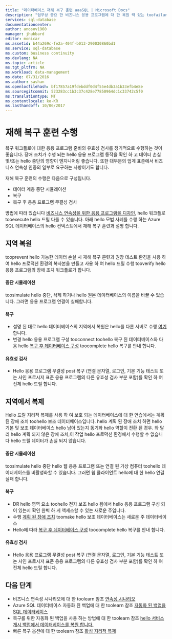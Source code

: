 ```yaml
---
title: "데이터베이스 재해 복구 훈련 aaaSQL | Microsoft Docs"
description: "업무상 중요 한 비즈니스 응용 프로그램에 대 한 복원 력 있는 toofailures 및 중단 지침 및 Azure SQL 데이터베이스 tooperform 재해 복구 훈련 toohelp 유지를 사용 하기 위한 모범 사례에 알아봅니다."
services: sql-database
documentationcenter: 
author: anosov1960
manager: jhubbard
editor: monicar
ms.assetid: b44a269c-fe2a-404f-b013-290030860bd1
ms.service: sql-database
ms.custom: business continuity
ms.devlang: NA
ms.topic: article
ms.tgt_pltfrm: NA
ms.workload: data-management
ms.date: 07/31/2016
ms.author: sashan
ms.openlocfilehash: bf17857a19fdebddf0d4f55e4db3a1b33efb4e8e
ms.sourcegitcommit: 523283cc1b3c37c428e77850964dc1c33742c5f0
ms.translationtype: MT
ms.contentlocale: ko-KR
ms.lasthandoff: 10/06/2017
---
```

# <a name="performing-disaster-recovery-drill"></a>재해 복구 훈련 수행
복구 워크플로에 대한 응용 프로그램 준비의 유효성 검사를 정기적으로 수행하는 것이 좋습니다. 장애 조치가 수행 되는 hello 응용 프로그램 동작을 확인 하 고 데이터 손실 및/또는 hello 중단의 영향이 엔지니어링 좋습니다. 또한 대부분의 업계 표준에서 비즈니스 연속성 인증의 일부로 요구하는 사항이기도 합니다.

재해 복구 훈련의 수행은 다음으로 구성됩니다.

* 데이터 계층 중단 시뮬레이션
* 복구
* 복구 후 응용 프로그램 무결성 검사

방법에 따라 있습니다 [비즈니스 연속성을 위한 응용 프로그램을 디자인](sql-database-business-continuity.md), hello 워크플로 tooexecute hello 드릴 다를 수 있습니다. 아래 hello 모범 사례를 수행 하는 Azure SQL 데이터베이스의 hello 컨텍스트에서 재해 복구 훈련과 설명 합니다.

## <a name="geo-restore"></a>지역 복원
tooprevent hello 가능한 데이터 손실 시 재해 복구 훈련과 권장 테스트 환경을 사용 하 여 hello 프로덕션 환경의 복사본을 만들고 사용 하 여 hello 드릴 수행 tooverify hello 응용 프로그램의 장애 조치 워크플로가 합니다.

#### <a name="outage-simulation"></a>중단 시뮬레이션
toosimulate hello 중단, 삭제 하거나 hello 원본 데이터베이스의 이름을 바꿀 수 있습니다. 그러면 응용 프로그램 연결이 실패합니다.

#### <a name="recovery"></a>복구
* 설명 된 대로 hello 데이터베이스의 지역에서 복원은 hello를 다른 서버로 수행 [여기](sql-database-disaster-recovery.md)합니다.
* 변경 hello 응용 프로그램 구성 tooconnect toohello 복구 된 데이터베이스와 다음 hello [복구 후 데이터베이스 구성](sql-database-disaster-recovery.md) toocomplete hello 복구를 안내 합니다.

#### <a name="validation"></a>유효성 검사
* Hello 응용 프로그램 무결성 post 복구 (연결 문자열, 로그인, 기본 기능 테스트 또는 사인 프로시저 표준 응용 프로그램의 다른 유효성 검사 부분 포함)를 확인 하 여 전체 hello 드릴 합니다.

## <a name="geo-replication"></a>지역에서 복제
Hello 드릴 지리적 복제를 사용 하 여 보호 되는 데이터베이스에 대 한 연습에서는 계획 된 장애 조치 toohello 보조 데이터베이스입니다. hello 계획 된 장애 조치 하면 hello 기본 및 보조 데이터베이스 hello 남아 있는지 동기화 hello 역할이 전환 된 경우. 와 달리 hello 계획 되지 않은 장애 조치,이 작업 hello 프로덕션 환경에서 수행할 수 없습니다 hello 드릴 데이터가 손실 되지 않습니다.

#### <a name="outage-simulation"></a>중단 시뮬레이션
toosimulate hello 중단 hello 웹 응용 프로그램 또는 연결 된 가상 컴퓨터 toohello 데이터베이스를 비활성화할 수 있습니다. 그러면 웹 클라이언트 hello에 대 한 hello 연결 실패 합니다.

#### <a name="recovery"></a>복구
* DR hello 영역 요소 toohello 전자 보조 hello 됨에서 hello 응용 프로그램 구성 되어 있는지 확인 완벽 하 게 액세스할 수 있는 새로운 주입니다.
* 수행 [계획 된 장애 조치](scripts/sql-database-setup-geodr-and-failover-database-powershell.md) toomake hello 보조 데이터베이스는 새로운 주 데이터베이스
* Hello에 따라 [복구 후 데이터베이스 구성](sql-database-disaster-recovery.md) toocomplete hello 복구를 안내 합니다.

#### <a name="validation"></a>유효성 검사
* Hello 응용 프로그램 무결성 post 복구 (연결 문자열, 로그인, 기본 기능 테스트 또는 사인 프로시저 표준 응용 프로그램의 다른 유효성 검사 부분 포함)를 확인 하 여 전체 hello 드릴 합니다.

## <a name="next-steps"></a>다음 단계
* 비즈니스 연속성 시나리오에 대 한 toolearn 참조 [연속성 시나리오](sql-database-business-continuity.md)
* Azure SQL 데이터베이스 자동화 된 백업에 대 한 toolearn 참조 [자동화 된 백업을 SQL 데이터베이스](sql-database-automated-backups.md)
* 복구를 위한 자동화 된 백업을 사용 하는 방법에 대 한 toolearn 참조 [hello 서비스 개시 백업에서 데이터베이스를 복원 합니다.](sql-database-recovery-using-backups.md)
* 빠른 복구 옵션에 대 한 toolearn 참조 [활성 지리적 복제](sql-database-geo-replication-overview.md)  
